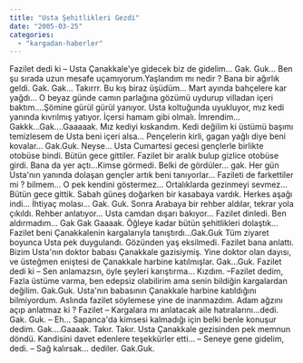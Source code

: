```yaml
---
title: "Usta Şehitlikleri Gezdi"
date: "2005-03-25"
categories: 
  - "kargadan-haberler"
---
```


Fazilet dedi ki – Usta Çanakkale'ye gidecek biz de gidelim... Gak. Guk... Ben şu sırada uzun mesafe uçamıyorum.Yaşlandım mı nedir ? Bana bir ağırlık geldi. Gak. Gak... Takırrr. Bu kış biraz üşüdüm... Mart ayında bahçelere kar yağdı... O beyaz günde camın parlağına gözümü uydurup villadan içeri baktım....Şömine gürül gürül yanıyor. Usta koltuğunda uyukluyor, mız kedi yanında kıvrılmış yatıyor. İçersi hamam gibi olmalı. İmrendim... Gakkk...Gak....Gaaaaak. Mız kediyi kıskandım. Kedi değilim ki üstümü başımı temizlesem de Usta beni içeri alsa... Pençelerin kirli, gagan yağlı diye beni kovalar... Gak.Guk. Neyse... Usta Cumartesi gecesi gençlerle birlikte otobüse bindi. Bütün gece gittiler. Fazilet bir aralık bulup gizlice otobüse girdi. Bana da yer açtı...Kimse görmedi. Belki de gördüler... gak. Her gün Usta'nın yanında dolaşan gençler artık beni tanıyorlar... Fazileti de farkettiler mi ? bilmem... O pek kendini göstermez... Ortalıklarda gezinmeyi sevmez... Bütün gece gittik. Sabah güneş doğarken bir kasabaya vardık. Herkes aşağı indi... İhtiyaç molası... Gak. Guk. Sonra Arabaya bir rehber aldılar, tekrar yola çıkıldı. Rehber anlatıyor... Usta camdan dışarı bakıyor... Fazilet dinledi. Ben aldırmadım... Gak Gak Gaaaak. Öğleye kadar bütün şehitlikleri dolaştık... Fazilet beni Çanakkalenin kargalarıyla tanıştırdı...Gak.Guk Tüm ziyaret boyunca Usta pek duygulandı. Gözünden yaş eksilmedi. Fazilet bana anlattı. Bizim Usta'nın doktor babası Çanakkale gazisiymiş. Yine doktor olan dayısı, ve üsteğmen eniştesi de Çanakkale harbine katılmışlar. Gak...Guk. Fazilet dedi ki – Sen anlamazsın, öyle şeyleri karıştırma... Kızdım. –Fazilet dedim, Fazla üstüme varma, ben edepsiz olabilirim ama senin bildiğin kargalardan değilim. Gak.Guk. Usta'nın babasının Çanakkale harbine katıldığını bilmiyordum. Aslında fazilet söylemese yine de inanmazdım. Adam ağzını açıp anlatmaz ki ? Fazilet – Kargalara mı anlatacak aile hatıralarını...dedi. Gak. Guk. – Eh... Sapanca'da kimsesi kalmadığı için belki benle konuşur dedim. Gak....Gaaaak. Takır. Takır. Usta Çanakkale gezisinden pek memnun döndü. Kandisini davet edenlere teşekkürler etti... – Seneye gene gidelim, dedi. – Sağ kalırsak... dediler. Gak.Guk.
